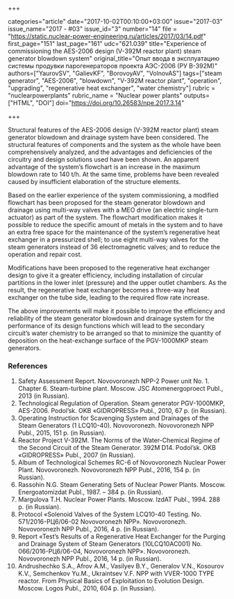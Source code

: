+++

categories="article"
date="2017-10-02T00:10:00+03:00"
issue="2017-03"
issue_name="2017 - #03"
issue_id="3"
number="14"
file = "https://static.nuclear-power-engineering.ru/articles/2017/03/14.pdf"
first_page="151"
last_page="161"
udc="621.039"
title="Experience of commissioning the AES-2006 design (V-392M reactor plant) steam generator blowdown system"
original_title="Опыт ввода в эксплуатацию системы продувки парогенераторов проекта АЭС-2006 (РУ В-392М)"
authors=["YaurovSV", "GalievKF", "BorovoyAV", "VolnovAS"]
tags=["steam generator", "AES-2006", "blowdown", "V-392M reactor plant", "operation", "upgrading", "regenerative heat exchanger", "water chemistry"]
rubric = "nuclearpowerplants"
rubric_name = "Nuclear power plants"
outputs=["HTML", "DOI"]
doi="https://doi.org/10.26583/npe.2017.3.14"

+++

Structural features of the AES-2006 design (V-392M reactor plant) steam generator blowdown and drainage system have been considered. The structural features of components and the system as the whole have been comprehensively analyzed, and the advantages and deficiencies of the circuitry and design solutions used have been shown. An apparent advantage of the system’s flowchart is an increase in the maximum blowdown rate to 140 t/h. At the same time, problems have been revealed caused by insufficient elaboration of the structure elements.

Based on the earlier experience of the system commissioning, a modified flowchart has been proposed for the steam generator blowdown and drainage using multi-way valves with a MEO drive (an electric single-turn actuator) as part of the system. The flowchart modification makes it possible to reduce the specific amount of metals in the system and to have an extra free space for the maintenance of the system’s regenerative heat exchanger in a pressurized shell; to use eight multi-way valves for the steam generators instead of 36 electromagnetic valves; and to reduce the operation and repair cost.

Modifications have been proposed to the regenerative heat exchanger design to give it a greater efficiency, including installation of circular partitions in the lower inlet (pressure) and the upper outlet chambers. As the result, the regenerative heat exchanger becomes a three-way heat exchanger on the tube side, leading to the required flow rate increase.

The above improvements will make it possible to improve the efficiency and reliability of the steam generator blowdown and drainage system for the performance of its design functions which will lead to the secondary circuit’s water chemistry to be arranged so that to minimize the quantity of deposition on the heat-exchange surface of the PGV-1000MKP steam generators.

### References

1. Safety Assessment Report. Novovoronezh NPP-2 Power unit No. 1. Chapter 6. Steam-turbine plant. Moscow. JSC Atomenergoproect Publ., 2013 (in Russian).
2. Technological Regulation of Operation. Steam generator PGV-1000MKP, AES-2006. Podol’sk. OKB «GIDROPRESS» Publ., 2010, 67 p. (in Russian).
3. Operating Instruction for Scavenging System and Drainages of the Steam Generators (1 LCQ10-40). Novovoronezh. Novovoronezh NPP Publ., 2015, 151 p. (in Russian).
4. Reactor Project V-392М. The Norms of the Water-Chemical Regime of the Second Circuit of the Steam Generator. 392M D14. Podol’sk. OKB «GIDROPRESS» Publ., 2007 (in Russian).
5. Album of Technological Schemes RC-6 of Novovoronezh Nuclear Power Plant. Novovoronezh. Novovoronezh NPP Publ., 2016, 154 p. (in Russian).
6. Rassohin N.G. Steam Generating Sets of Nuclear Power Plants. Moscow. Energoatomizdat Publ., 1987. – 384 p. (in Russian).
7. Margulova T.H. Nuclear Power Plants. Moscow. IzdAT Publ., 1994. 288 p. (in Russian).
8. Protocol «Solenoid Valves of the System LCQ10-40 Testing. No. 571/2016-РЦ6/06-02 Novovoronezh NPP». Novovoronezh. Novovoronezh NPP Publ., 2016, 4 p. (in Russian).
9. Report «Test’s Results of a Regenerative Heat Exchanger for the Purging and Drainage System of Steam Generators (10LCQ10AC001) No. 066/2016-РЦ6/06-04, Novovoronezh NPP». Novovoronezh. Novovoronezh NPP Publ., 2016, 14 p. (in Russian).
10. Andrushechko S.A., Afrov A.M., Vasilyev B.Y., Generalov V.N., Kosourov K.V., Semchenkov Yu.M., Ukraintsev V.F. NPP with VVER-1000 TYPE reactor. From Physical Basics of Exploitation to Evolution Design. Moscow. Logos Publ., 2010, 604 p. (in Russian).